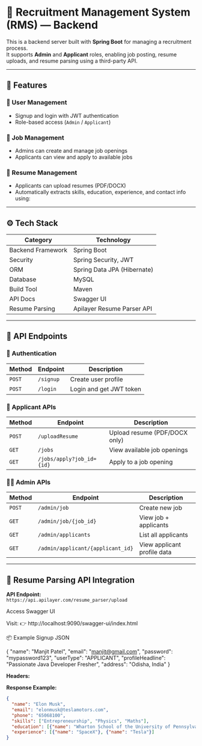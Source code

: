 # 🧩 Recruitment Management System (RMS) — Backend

This is a backend server built with **Spring Boot** for managing a recruitment process.  
It supports **Admin** and **Applicant** roles, enabling job posting, resume uploads, and resume parsing using a third-party API.

---

## 🚀 Features

### 👤 User Management
- Signup and login with JWT authentication  
- Role-based access (`Admin` / `Applicant`)

### 💼 Job Management
- Admins can create and manage job openings  
- Applicants can view and apply to available jobs

### 📄 Resume Management
- Applicants can upload resumes (PDF/DOCX)  
- Automatically extracts skills, education, experience, and contact info using:

---

## ⚙️ Tech Stack

| Category | Technology |
|-----------|-------------|
| Backend Framework | Spring Boot |
| Security | Spring Security, JWT |
| ORM | Spring Data JPA (Hibernate) |
| Database | MySQL |
| Build Tool | Maven |
| API Docs | Swagger UI |
| Resume Parsing | Apilayer Resume Parser API |

---

## 🔑 API Endpoints

### 🔐 Authentication
| Method | Endpoint | Description |
|--------|-----------|--------------|
| `POST` | `/signup` | Create user profile |
| `POST` | `/login` | Login and get JWT token |

### 👤 Applicant APIs
| Method | Endpoint | Description |
|--------|-----------|--------------|
| `POST` | `/uploadResume` | Upload resume (PDF/DOCX only) |
| `GET` | `/jobs` | View available job openings |
| `GET` | `/jobs/apply?job_id={id}` | Apply to a job opening |

### 🧑‍💼 Admin APIs
| Method | Endpoint | Description |
|--------|-----------|--------------|
| `POST` | `/admin/job` | Create new job |
| `GET` | `/admin/job/{job_id}` | View job + applicants |
| `GET` | `/admin/applicants` | List all applicants |
| `GET` | `/admin/applicant/{applicant_id}` | View applicant profile data |

---

## 🧠 Resume Parsing API Integration

**API Endpoint:**  
`https://api.apilayer.com/resume_parser/upload`


Access Swagger UI

Visit:
👉 http://localhost:9090/swagger-ui/index.html

📦 Example Signup JSON

{
  "name": "Manjit Patel",
  "email": "manjit@gmail.com",
  "password": "mypassword123",
  "userType": "APPLICANT",
  "profileHeadline": "Passionate Java Developer Fresher",
  "address": "Odisha, India"
}


**Headers:**

**Response Example:**
```json
{
  "name": "Elon Musk",
  "email": "elonmusk@teslamotors.com",
  "phone": "65068100",
  "skills": ["Entrepreneurship", "Physics", "Maths"],
  "education": [{"name": "Wharton School of the University of Pennsylvania"}],
  "experience": [{"name": "SpaceX"}, {"name": "Tesla"}]
}


